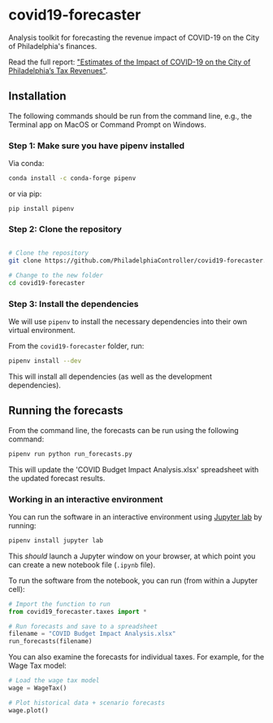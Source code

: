 # covid19-forecaster

Analysis toolkit for forecasting the revenue impact of COVID-19 on the City of Philadelphia's finances.

Read the full report: ["Estimates of the Impact of COVID-19 on the City of Philadelphia’s Tax Revenues"](https://controller.phila.gov/philadelphia-audits/covid19-fiscal-impact/).


## Installation

The following commands should be run from the command line, e.g., the Terminal app on 
MacOS or Command Prompt on Windows.

### Step 1: Make sure you have pipenv installed

Via conda: 

```bash
conda install -c conda-forge pipenv
```

or via pip:

```
pip install pipenv
```

### Step 2: Clone the repository

```bash

# Clone the repository
git clone https://github.com/PhiladelphiaController/covid19-forecaster.git

# Change to the new folder
cd covid19-forecaster
```

### Step 3: Install the dependencies

We will use `pipenv` to install the necessary dependencies into their own virtual environment. 

From the `covid19-forecaster` folder, run:

```bash
pipenv install --dev
```

This will install all dependencies (as well as the development dependencies).

## Running the forecasts

From the command line, the forecasts can be run using the following command:

```bash
pipenv run python run_forecasts.py
```

This will update the 'COVID Budget Impact Analysis.xlsx' spreadsheet with the updated forecast results. 

### Working in an interactive environment

You can run the software in an interactive environment using [Jupyter lab](https://jupyterlab.readthedocs.io/en/stable/) by running:

```bash
pipenv install jupyter lab
```

This *should* launch a Jupyter window on your browser, at which point you can create a new notebook file (`.ipynb` file).

To run the software from the notebook, you can run (from within a Jupyter cell):

```python
# Import the function to run
from covid19_forecaster.taxes import *

# Run forecasts and save to a spreadsheet
filename = "COVID Budget Impact Analysis.xlsx"
run_forecasts(filename)
```

You can also examine the forecasts for individual taxes. For example, for the Wage Tax model:


```python
# Load the wage tax model
wage = WageTax()

# Plot historical data + scenario forecasts
wage.plot()
```



